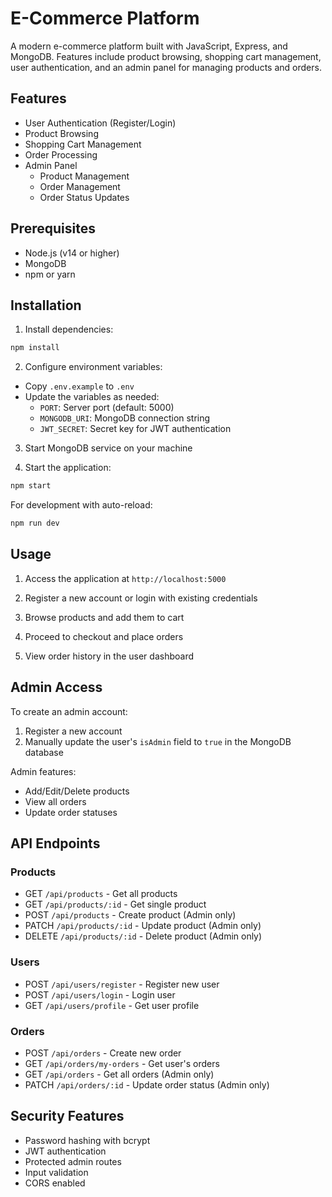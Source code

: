 # E-Commerce Platform

A modern e-commerce platform built with JavaScript, Express, and MongoDB. Features include product browsing, shopping cart management, user authentication, and an admin panel for managing products and orders.

## Features

- User Authentication (Register/Login)
- Product Browsing
- Shopping Cart Management
- Order Processing
- Admin Panel
  - Product Management
  - Order Management
  - Order Status Updates

## Prerequisites

- Node.js (v14 or higher)
- MongoDB
- npm or yarn

## Installation

1. Install dependencies:
```bash
npm install
```

2. Configure environment variables:
- Copy `.env.example` to `.env`
- Update the variables as needed:
  - `PORT`: Server port (default: 5000)
  - `MONGODB_URI`: MongoDB connection string
  - `JWT_SECRET`: Secret key for JWT authentication

3. Start MongoDB service on your machine

4. Start the application:
```bash
npm start
```

For development with auto-reload:
```bash
npm run dev
```

## Usage

1. Access the application at `http://localhost:5000`

2. Register a new account or login with existing credentials

3. Browse products and add them to cart

4. Proceed to checkout and place orders

5. View order history in the user dashboard

## Admin Access

To create an admin account:
1. Register a new account
2. Manually update the user's `isAdmin` field to `true` in the MongoDB database

Admin features:
- Add/Edit/Delete products
- View all orders
- Update order statuses

## API Endpoints

### Products
- GET `/api/products` - Get all products
- GET `/api/products/:id` - Get single product
- POST `/api/products` - Create product (Admin only)
- PATCH `/api/products/:id` - Update product (Admin only)
- DELETE `/api/products/:id` - Delete product (Admin only)

### Users
- POST `/api/users/register` - Register new user
- POST `/api/users/login` - Login user
- GET `/api/users/profile` - Get user profile

### Orders
- POST `/api/orders` - Create new order
- GET `/api/orders/my-orders` - Get user's orders
- GET `/api/orders` - Get all orders (Admin only)
- PATCH `/api/orders/:id` - Update order status (Admin only)

## Security Features

- Password hashing with bcrypt
- JWT authentication
- Protected admin routes
- Input validation
- CORS enabled
